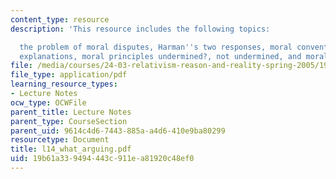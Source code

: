 ```yaml
---
content_type: resource
description: 'This resource includes the following topics:

  the problem of moral disputes, Harman''s two responses, moral conventionalism, conventionalist
  explanations, moral principles undermined?, not undermined, and moral argument.'
file: /media/courses/24-03-relativism-reason-and-reality-spring-2005/19b61a339494443c911ea81920c48ef0_l14_what_arguing.pdf
file_type: application/pdf
learning_resource_types:
- Lecture Notes
ocw_type: OCWFile
parent_title: Lecture Notes
parent_type: CourseSection
parent_uid: 9614c4d6-7443-885a-a4d6-410e9ba80299
resourcetype: Document
title: l14_what_arguing.pdf
uid: 19b61a33-9494-443c-911e-a81920c48ef0
---
```

